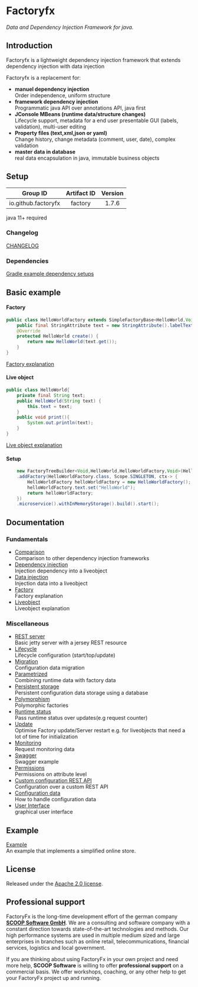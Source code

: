 # Factoryfx

*Data and Dependency Injection Framework for java.*

## Introduction

Factoryfx is a lightweight dependency injection framework that extends dependency injection with data injection

Factoryfx is a replacement for:
* **manuel dependency injection**<br>
Order independence, uniform structure
* **framework dependency injection**<br>
Programmatic java API over annotations API, java first
* **JConsole MBeans (runtime data/structure changes)**<br>
Lifecycle support, metadata for a end user presentable GUI (labels, validation), multi-user editing
* **Property files (text,xml,json or yaml)**<br>
Change history, change metadata (comment, user, date), complex validation
* **master data in database**<br>
real data encapsulation in java, immutable business objects

## Setup

| Group ID            | Artifact ID | Version |
| :-----------------: | :---------: | :-----: |
| io.github.factoryfx | factory  | 1.7.6  |

java 11+ required

### Changelog
[CHANGELOG](CHANGELOG.md)

### Dependencies
[Gradle example dependency setups](docu/src/main/java/de/factoryfx/docu/dependencysetup/usecase.md)

## Basic example
#### Factory
```java
public class HelloWorldFactory extends SimpleFactoryBase<HelloWorld,Void,HelloWorldFactory> {
    public final StringAttribute text = new StringAttribute().labelText("text");
    @Override
    protected HelloWorld create() {
        return new HelloWorld(text.get());
    }
}
```
[Factory explanation](docu/src/main/java/de/factoryfx/docu/factorylayer/usecase.md)
#### Live object
```java
public class HelloWorld{
    private final String text;
    public HelloWorld(String text) {
        this.text = text;
    }
    public void print(){
        System.out.println(text);
    }
}
```
[Live object explanation](docu/src/main/java/de/factoryfx/docu/liveobjects/usecase.md)
#### Setup
```java
    new FactoryTreeBuilder<Void,HelloWorld,HelloWorldFactory,Void>(HelloWorldFactory.class)
    .addFactory(HelloWorldFactory.class, Scope.SINGLETON, ctx-> {
        HelloWorldFactory helloWorldFactory = new HelloWorldFactory();
        helloWorldFactory.text.set("HelloWorld");
        return helloWorldFactory;
    })
    .microservice().withInMemoryStorage().build().start();
```
## Documentation
### Fundamentals
* [Comparison](docu/src/main/java/de/factoryfx/docu/comparison/usecase.md)<br>Comparison to other dependency injection frameworks
* [Dependency injection](docu/src/main/java/de/factoryfx/docu/dependencyinjection/usecase.md)<br>Injection dependency into a liveobject
* [Data injection](docu/src/main/java/de/factoryfx/docu/datainjection/README.md)<br>Injection data into a liveobject
* [Factory](docu/src/main/java/de/factoryfx/docu/factorylayer/usecase.md)<br>Factory explanation
* [Liveobject](docu/src/main/java/de/factoryfx/docu/liveobjects/usecase.md)<br>Liveobject explanation
### Miscellaneous
* [REST server](docu/src/main/java/de/factoryfx/docu/restserver/usecase.md)<br>Basic jetty server with a jersey REST resource
* [Lifecycle](docu/src/main/java/de/factoryfx/docu/lifecycle/usecase.md)<br>Lifecycle configuration (start/top/update)
* [Migration](docu/src/main/java/de/factoryfx/docu/migration/usecase.md)<br>Configuration data migration
* [Parametrized](docu/src/main/java/de/factoryfx/docu/parametrized/usecase.md)<br>Combining runtime data with factory data
* [Persistent storage](docu/src/main/java/de/factoryfx/docu/persistentstorage/usecase.md)<br>Persistent configuration data storage using a database
* [Polymorphism](docu/src/main/java/de/factoryfx/docu/polymorphism/usecase.md)<br>Polymorphic factories
* [Runtime status](docu/src/main/java/de/factoryfx/docu/runtimestatus/usecase.md)<br>Pass runtime status over updates(e.g request counter)
* [Update](docu/src/main/java/de/factoryfx/docu/update/usecase.md)<br>Optimise Factory update/Server restart e.g. for liveobjects that need a lot of time for initialization
* [Monitoring](docu/src/main/java/de/factoryfx/docu/monitoring/usecase.md)<br>Request monitoring data 
* [Swagger](docu/src/main/java/de/factoryfx/docu/swagger/usecase.md)<br>Swagger example 
* [Permissions](docu/src/main/java/de/factoryfx/docu/permission/usecase.md)<br>Permissions on attribute level
* [Custom configuration REST API](docu/src/main/java/de/factoryfx/docu/customconfig/usecase.md)<br>Configuration over a custom REST API
* [Configuration data](docu/src/main/java/de/factoryfx/docu/configurationdata/usecase.md)<br>How to handle configuration data
* [User Interface](docu/src/main/java/de/factoryfx/docu/gui/usecase.md)<br>graphical user interface

## Example

[Example](https://github.com/factoryfx/factoryfx/tree/master/example/src/main/java/de/factoryfx/example)<br>An example that implements a simplified online store.

## License

Released under the [Apache 2.0 license](http://www.apache.org/licenses/LICENSE-2.0.html).

## Professional support 

FactoryFx is the long-time development effort of the german company [**SCOOP Software GmbH**](https://www.scoop-software.de/en/). We are a consulting and software company with a constant direction towards state-of-the-art technologies and methods. Our high performance systems are used in multiple medium sized and large enterprises in branches such as online retail, telecommunications, financial services, logistics and local government.

If you are thinking about using FactoryFx in your own project and need more help, **SCOOP Software** is willing to offer **professional support** on a commercial basis. We offer workshops, coaching, or any other help to get your FactoryFx project up and running.